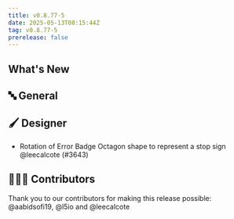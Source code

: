 ```yaml
---
title: v0.8.77-5
date: 2025-05-13T08:15:44Z
tag: v0.8.77-5
prerelease: false
---
```


## What's New
## 🔤 General
## 🖌️ Designer

- Rotation of Error Badge Octagon shape to represent a stop sign @leecalcote (#3643)

## 👨🏽‍💻 Contributors

Thank you to our contributors for making this release possible:
@aabidsofi19, @l5io and @leecalcote
